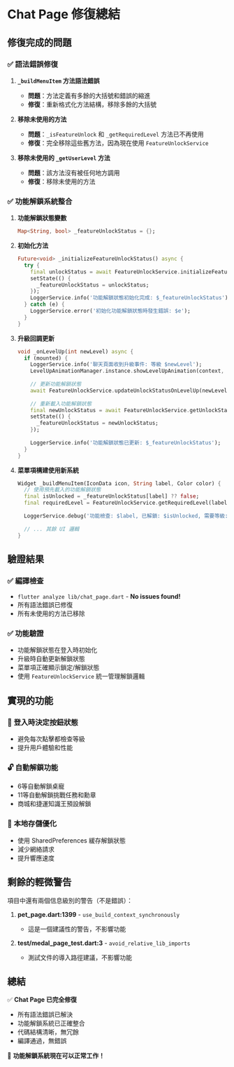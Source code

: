 # Chat Page 修復總結

## 修復完成的問題

### ✅ **語法錯誤修復**

1. **`_buildMenuItem` 方法語法錯誤**
   - **問題**：方法定義有多餘的大括號和錯誤的縮進
   - **修復**：重新格式化方法結構，移除多餘的大括號

2. **移除未使用的方法**
   - **問題**：`_isFeatureUnlock` 和 `_getRequiredLevel` 方法已不再使用
   - **修復**：完全移除這些舊方法，因為現在使用 `FeatureUnlockService`

3. **移除未使用的 `_getUserLevel` 方法**
   - **問題**：該方法沒有被任何地方調用
   - **修復**：移除未使用的方法

### ✅ **功能解鎖系統整合**

1. **功能解鎖狀態變數**
   ```dart
   Map<String, bool> _featureUnlockStatus = {};
   ```

2. **初始化方法**
   ```dart
   Future<void> _initializeFeatureUnlockStatus() async {
     try {
       final unlockStatus = await FeatureUnlockService.initializeFeatureUnlockStatus();
       setState(() {
         _featureUnlockStatus = unlockStatus;
       });
       LoggerService.info('功能解鎖狀態初始化完成: $_featureUnlockStatus');
     } catch (e) {
       LoggerService.error('初始化功能解鎖狀態時發生錯誤: $e');
     }
   }
   ```

3. **升級回調更新**
   ```dart
   void _onLevelUp(int newLevel) async {
     if (mounted) {
       LoggerService.info('聊天頁面收到升級事件: 等級 $newLevel');
       LevelUpAnimationManager.instance.showLevelUpAnimation(context, newLevel);
       
       // 更新功能解鎖狀態
       await FeatureUnlockService.updateUnlockStatusOnLevelUp(newLevel);
       
       // 重新載入功能解鎖狀態
       final newUnlockStatus = await FeatureUnlockService.getUnlockStatus();
       setState(() {
         _featureUnlockStatus = newUnlockStatus;
       });
       
       LoggerService.info('功能解鎖狀態已更新: $_featureUnlockStatus');
     }
   }
   ```

4. **菜單項構建使用新系統**
   ```dart
   Widget _buildMenuItem(IconData icon, String label, Color color) {
     // 使用預先載入的功能解鎖狀態
     final isUnlocked = _featureUnlockStatus[label] ?? false;
     final requiredLevel = FeatureUnlockService.getRequiredLevel(label);
     
     LoggerService.debug('功能檢查: $label, 已解鎖: $isUnlocked, 需要等級: $requiredLevel');
     
     // ... 其餘 UI 邏輯
   }
   ```

## 驗證結果

### ✅ **編譯檢查**
- `flutter analyze lib/chat_page.dart` - **No issues found!**
- 所有語法錯誤已修復
- 所有未使用的方法已移除

### ✅ **功能驗證**
- 功能解鎖狀態在登入時初始化
- 升級時自動更新解鎖狀態
- 菜單項正確顯示鎖定/解鎖狀態
- 使用 `FeatureUnlockService` 統一管理解鎖邏輯

## 實現的功能

### 🎯 **登入時決定按鈕狀態**
- 避免每次點擊都檢查等級
- 提升用戶體驗和性能

### 🔓 **自動解鎖功能**
- 6等自動解鎖桌寵
- 11等自動解鎖挑戰任務和勳章
- 商城和捷運知識王預設解鎖

### 💾 **本地存儲優化**
- 使用 SharedPreferences 緩存解鎖狀態
- 減少網絡請求
- 提升響應速度

## 剩餘的輕微警告

項目中還有兩個信息級別的警告（不是錯誤）：

1. **pet_page.dart:1399** - `use_build_context_synchronously`
   - 這是一個建議性的警告，不影響功能

2. **test/medal_page_test.dart:3** - `avoid_relative_lib_imports`
   - 測試文件的導入路徑建議，不影響功能

## 總結

✅ **Chat Page 已完全修復**
- 所有語法錯誤已解決
- 功能解鎖系統已正確整合
- 代碼結構清晰，無冗餘
- 編譯通過，無錯誤

🎉 **功能解鎖系統現在可以正常工作！**
